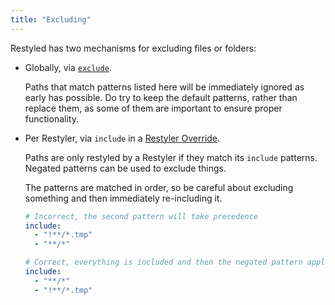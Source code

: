 ```yaml
---
title: "Excluding"
---
```


Restyled has two mechanisms for excluding files or folders:

- Globally, via
  [`exclude`](https://github.com/restyled-io/restyled.io/wiki/Configuring-Restyled#exclude).

  Paths that match patterns listed here will be immediately ignored as early has
  possible. Do try to keep the default patterns, rather than replace them, as
  some of them are important to ensure proper functionality.

- Per Restyler, via `include` in a
  [Restyler Override](https://github.com/restyled-io/restyled.io/wiki/Configuring-Restyled#restyler-override).

  Paths are only restyled by a Restyler if they match its `include` patterns.
  Negated patterns can be used to exclude things.

  The patterns are matched in order, so be careful about excluding something and
  then immediately re-including it.

  ```yaml
  # Incorrect, the second pattern will take precedence
  include:
    - "!**/*.tmp"
    - "**/*"

  # Correct, everything is included and then the negated pattern applies after
  include:
    - "**/*"
    - "!**/*.tmp"
  ```
